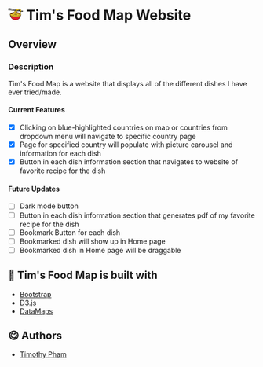 # <img src="./images/noodle-icon.png" alt="" width="30" height="24"> Tim's Food Map Website

## Overview
### Description
Tim's Food Map is a website that displays all of the different dishes I have ever tried/made.

#### Current Features
- [X]  Clicking on blue-highlighted countries on map or countries from dropdown menu will navigate to specific country page
- [X]  Page for specified country will populate with  picture carousel and information for each dish
- [X]  Button in each dish information section that navigates to website of favorite recipe for the dish

#### Future Updates
- [ ]  Dark mode button
- [ ]  Button in each dish information section that generates pdf of my favorite recipe for the dish
- [ ]  Bookmark Button for each dish
- [ ]  Bookmarked dish will show up in Home page
- [ ]  Bookmarked dish in Home page will be draggable

## 🔨 Tim's Food Map is built with
  - [Bootstrap](https://getbootstrap.com/)
  - [D3.js](https://d3js.org/)
  - [DataMaps](https://datamaps.github.io/)

## 😋 Authors
  - [Timothy Pham](https://github.com/tpham2580)

